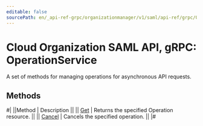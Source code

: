 ```yaml
---
editable: false
sourcePath: en/_api-ref-grpc/organizationmanager/v1/saml/api-ref/grpc/Operation/index.md
---
```


# Cloud Organization SAML API, gRPC: OperationService

A set of methods for managing operations for asynchronous API requests.

## Methods

#|
||Method | Description ||
|| [Get](get.md) | Returns the specified Operation resource. ||
|| [Cancel](cancel.md) | Cancels the specified operation. ||
|#